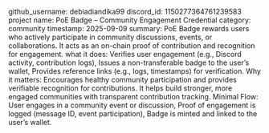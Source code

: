 github_username: debiadiandika99
discord_id: 1150277364761239583
project name: PoE Badge – Community Engagement Credential
category: community
timestamp: 2025-09-09
summary: PoE Badge rewards users who actively participate in community discussions, events, or collaborations.
It acts as an on-chain proof of contribution and recognition for engagement.
what it does: Verifies user engagement (e.g., Discord activity, contribution logs), Issues a non-transferable badge to the user’s wallet, Provides reference links (e.g., logs, timestamps) for verification.
Why it matters: Encourages healthy community participation and provides verifiable recognition for contributions.
It helps build stronger, more engaged communities with transparent contribution tracking.
Minimal Flow: User engages in a community event or discussion, Proof of engagement is logged (message ID, event participation), Badge is minted and linked to the user’s wallet.
